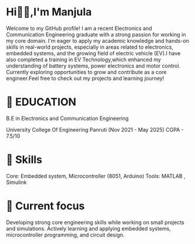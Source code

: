 # Hi👋🏼,I'm Manjula
   Welcome to my GitHub profile! I am a recent  Electronics and Communication Engineering graduate with a strong passion for working in my core domain. I'm eager to apply my academic knowledge and hands-on skills in real-world projects, especially in areas related to electronics, embedded systems, and the growing field of electric vehicle (EV).I have also completed a training in EV Technology,which enhanced my understanding of battery systems, power electronics and motor control.
Currently exploring opportunities to grow and contribute as a core engineer.Feel free to check out my projects and learning journey!

# 📝 EDUCATION 
B.E in Electronics and Communication Engineering 

University College Of Engineering Panruti (Nov 2021 - May 2025)
CGPA - 7.5/10

# 🚀 Skills 
Core: Embedded system, Microcontroller (8051, Arduino)
Tools: MATLAB , Simulink 

# 🌱 Current focus
Developing strong core engineering skills while working on small projects and simulations. Actively learning and applying embedded systems, microcontroller programming, and circuit design.
